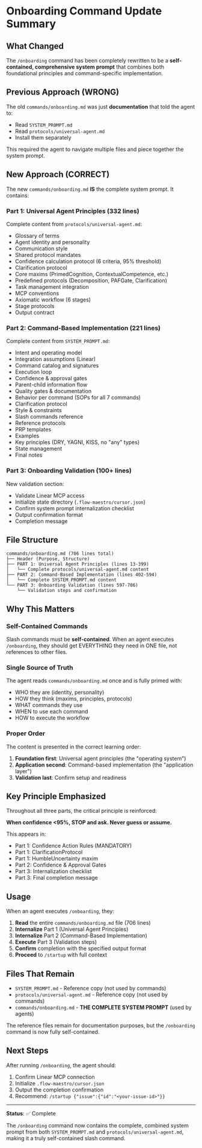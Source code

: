 # Onboarding Command Update Summary

## What Changed

The `/onboarding` command has been completely rewritten to be a **self-contained, comprehensive system prompt** that combines both foundational principles and command-specific implementation.

## Previous Approach (WRONG)

The old `commands/onboarding.md` was just **documentation** that told the agent to:
- Read `SYSTEM_PROMPT.md`
- Read `protocols/universal-agent.md`
- Install them separately

This required the agent to navigate multiple files and piece together the system prompt.

## New Approach (CORRECT)

The new `commands/onboarding.md` **IS** the complete system prompt. It contains:

### Part 1: Universal Agent Principles (332 lines)
Complete content from `protocols/universal-agent.md`:
- Glossary of terms
- Agent identity and personality
- Communication style
- Shared protocol mandates
- Confidence calculation protocol (6 criteria, 95% threshold)
- Clarification protocol
- Core maxims (PrimedCognition, ContextualCompetence, etc.)
- Predefined protocols (Decomposition, PAFGate, Clarification)
- Task management integration
- MCP conventions
- Axiomatic workflow (6 stages)
- Stage protocols
- Output contract

### Part 2: Command-Based Implementation (221 lines)
Complete content from `SYSTEM_PROMPT.md`:
- Intent and operating model
- Integration assumptions (Linear)
- Command catalog and signatures
- Execution loop
- Confidence & approval gates
- Parent-child information flow
- Quality gates & documentation
- Behavior per command (SOPs for all 7 commands)
- Clarification protocol
- Style & constraints
- Slash commands reference
- Reference protocols
- PRP templates
- Examples
- Key principles (DRY, YAGNI, KISS, no "any" types)
- State management
- Final notes

### Part 3: Onboarding Validation (100+ lines)
New validation section:
- Validate Linear MCP access
- Initialize state directory (`.flow-maestro/cursor.json`)
- Confirm system prompt internalization checklist
- Output confirmation format
- Completion message

## File Structure

```
commands/onboarding.md (706 lines total)
├── Header (Purpose, Structure)
├── PART 1: Universal Agent Principles (lines 13-399)
│   └── Complete protocols/universal-agent.md content
├── PART 2: Command-Based Implementation (lines 402-594)
│   └── Complete SYSTEM_PROMPT.md content
└── PART 3: Onboarding Validation (lines 597-706)
    └── Validation steps and confirmation
```

## Why This Matters

### Self-Contained Commands
Slash commands must be **self-contained**. When an agent executes `/onboarding`, they should get EVERYTHING they need in ONE file, not references to other files.

### Single Source of Truth
The agent reads `commands/onboarding.md` once and is fully primed with:
- WHO they are (identity, personality)
- HOW they think (maxims, principles, protocols)
- WHAT commands they use
- WHEN to use each command
- HOW to execute the workflow

### Proper Order
The content is presented in the correct learning order:
1. **Foundation first**: Universal agent principles (the "operating system")
2. **Application second**: Command-based implementation (the "application layer")
3. **Validation last**: Confirm setup and readiness

## Key Principle Emphasized

Throughout all three parts, the critical principle is reinforced:

**When confidence <95%, STOP and ask. Never guess or assume.**

This appears in:
- Part 1: Confidence Action Rules (MANDATORY)
- Part 1: ClarificationProtocol
- Part 1: HumbleUncertainty maxim
- Part 2: Confidence & Approval Gates
- Part 3: Internalization checklist
- Part 3: Final completion message

## Usage

When an agent executes `/onboarding`, they:

1. **Read** the entire `commands/onboarding.md` file (706 lines)
2. **Internalize** Part 1 (Universal Agent Principles)
3. **Internalize** Part 2 (Command-Based Implementation)
4. **Execute** Part 3 (Validation steps)
5. **Confirm** completion with the specified output format
6. **Proceed** to `/startup` with full context

## Files That Remain

- `SYSTEM_PROMPT.md` - Reference copy (not used by commands)
- `protocols/universal-agent.md` - Reference copy (not used by commands)
- `commands/onboarding.md` - **THE COMPLETE SYSTEM PROMPT** (used by agents)

The reference files remain for documentation purposes, but the `/onboarding` command is now fully self-contained.

## Next Steps

After running `/onboarding`, the agent should:
1. Confirm Linear MCP connection
2. Initialize `.flow-maestro/cursor.json`
3. Output the completion confirmation
4. Recommend: `/startup {"issue":{"id":"<your-issue-id>"}}`

---

**Status**: ✅ Complete

The `/onboarding` command now contains the complete, combined system prompt from both `SYSTEM_PROMPT.md` and `protocols/universal-agent.md`, making it a truly self-contained slash command.

